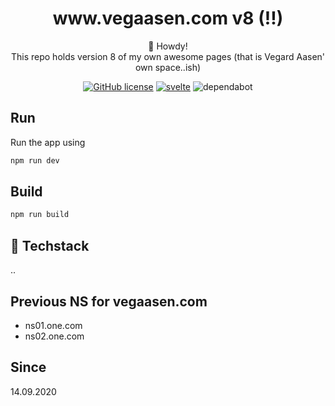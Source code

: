 <h1 align="center">www.vegaasen.com v8 (!!)</h1>
<p align="center">🤠 Howdy!<br/>This repo holds version 8 of my own awesome pages (that is Vegard Aasen' own space..ish)</p>

<p align="center">
  <a href="https://raw.githubusercontent.com/uxsolutions/bootstrap-datepicker/master/LICENSE"><img src="https://img.shields.io/badge/license-Apache%202-blue.svg" alt="GitHub license"/></a>
  <a href="https://svelte.dev/"><img src="https://img.shields.io/badge/svelte-built%20with-black?logo=svelte" alt="svelte"/></a>
  <img src="https://badgen.net/dependabot/vegaasen/www.vegaasen.com/50295298?icon=dependabot" alt="dependabot"/>
</p>

## Run

Run the app using

```bash
npm run dev
```

## Build

```bash
npm run build
```

## 🥞 Techstack

..

## Previous NS for vegaasen.com

- ns01.one.com
- ns02.one.com

## Since

14.09.2020
